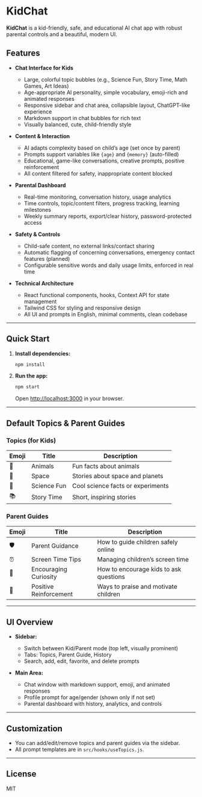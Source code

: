 # KidChat

**KidChat** is a kid-friendly, safe, and educational AI chat app with robust parental controls and a beautiful, modern UI.

## Features

- **Chat Interface for Kids**
  - Large, colorful topic bubbles (e.g., Science Fun, Story Time, Math Games, Art Ideas)
  - Age-appropriate AI personality, simple vocabulary, emoji-rich and animated responses
  - Responsive sidebar and chat area, collapsible layout, ChatGPT-like experience
  - Markdown support in chat bubbles for rich text
  - Visually balanced, cute, child-friendly style

- **Content & Interaction**
  - AI adapts complexity based on child’s age (set once by parent)
  - Prompts support variables like `{age}` and `{memory}` (auto-filled)
  - Educational, game-like conversations, creative prompts, positive reinforcement
  - All content filtered for safety, inappropriate content blocked

- **Parental Dashboard**
  - Real-time monitoring, conversation history, usage analytics
  - Time controls, topic/content filters, progress tracking, learning milestones
  - Weekly summary reports, export/clear history, password-protected access

- **Safety & Controls**
  - Child-safe content, no external links/contact sharing
  - Automatic flagging of concerning conversations, emergency contact features (planned)
  - Configurable sensitive words and daily usage limits, enforced in real time

- **Technical Architecture**
  - React functional components, hooks, Context API for state management
  - Tailwind CSS for styling and responsive design
  - All UI and prompts in English, minimal comments, clean codebase

---

## Quick Start

1. **Install dependencies:**
   ```bash
   npm install
   ```

2. **Run the app:**
   ```bash
   npm start
   ```
   Open [http://localhost:3000](http://localhost:3000) in your browser.

---


## Default Topics & Parent Guides

### Topics (for Kids)
| Emoji | Title         | Description                        |
|-------|---------------|------------------------------------|
| 🐾    | Animals       | Fun facts about animals            |
| 🚀    | Space         | Stories about space and planets    |
| 🔬    | Science Fun   | Cool science facts or experiments  |
| 📚    | Story Time    | Short, inspiring stories           |

### Parent Guides
| Emoji | Title                | Description                                 |
|-------|----------------------|---------------------------------------------|
| 🛡️    | Parent Guidance      | How to guide children safely online         |
| ⏰    | Screen Time Tips     | Managing children’s screen time             |
| 💬    | Encouraging Curiosity| How to encourage kids to ask questions      |
| 🤝    | Positive Reinforcement| Ways to praise and motivate children      |

---

## UI Overview

- **Sidebar:**  
  - Switch between Kid/Parent mode (top left, visually prominent)
  - Tabs: Topics, Parent Guide, History
  - Search, add, edit, favorite, and delete prompts

- **Main Area:**  
  - Chat window with markdown support, emoji, and animated responses
  - Profile prompt for age/gender (shown only if not set)
  - Parental dashboard with history, analytics, and controls

---

## Customization

- You can add/edit/remove topics and parent guides via the sidebar.
- All prompt templates are in `src/hooks/useTopics.js`.

---

## License

MIT
